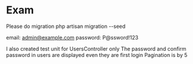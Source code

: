 # Exam
Please do migration
php artisan migration --seed

email: admin@example.com
password: P@ssword!123

I also created test unit for UsersController only
The password and confirm password in users are displayed even they are first login
Pagination is by 5 
